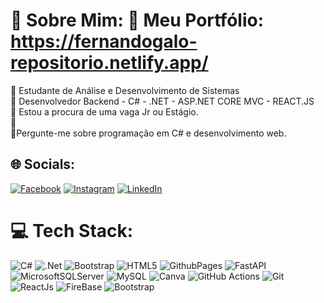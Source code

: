 # 💫 Sobre Mim: 💫 Meu Portfólio: https://fernandogalo-repositorio.netlify.app/
🔭 Estudante de Análise e Desenvolvimento de Sistemas<br>🔭 Desenvolvedor Backend - C# - .NET - ASP.NET CORE MVC - REACT.JS<br>👯 Estou a procura de uma vaga Jr ou Estágio.<br>🌱<br>💬Pergunte-me sobre programação em C# e desenvolvimento web.



## 🌐 Socials:
[![Facebook](https://img.shields.io/badge/Facebook-%231877F2.svg?logo=Facebook&logoColor=white)](https://www.facebook.com/fernandogaloalves/) [![Instagram](https://img.shields.io/badge/Instagram-%23E4405F.svg?logo=Instagram&logoColor=white)](https://www.instagram.com/_fernandogalo/) [![LinkedIn](https://img.shields.io/badge/LinkedIn-%230077B5.svg?logo=linkedin&logoColor=white)](https://www.linkedin.com/in/fernando-galo-alves/) 

# 💻 Tech Stack:
![C#](https://img.shields.io/badge/c%23-%23239120.svg?style=flat-square&logo=csharp&logoColor=white) ![.Net](https://img.shields.io/badge/.NET-5C2D91?style=flat-square&logo=.net&logoColor=white) ![Bootstrap](https://img.shields.io/badge/bootstrap-%238511FA.svg?style=flat-square&logo=bootstrap&logoColor=white) ![HTML5](https://img.shields.io/badge/html5-%23E34F26.svg?style=flat-square&logo=html5&logoColor=white) ![GithubPages](https://img.shields.io/badge/github%20pages-121013?style=flat-square&logo=github&logoColor=white) ![FastAPI](https://img.shields.io/badge/FastAPI-005571?style=flat-square&logo=fastapi) ![MicrosoftSQLServer](https://img.shields.io/badge/Microsoft%20SQL%20Server-CC2927?style=flat-square&logo=microsoft%20sql%20server&logoColor=white) ![MySQL](https://img.shields.io/badge/mysql-4479A1.svg?style=flat-square&logo=mysql&logoColor=white) ![Canva](https://img.shields.io/badge/Canva-%2300C4CC.svg?style=flat-square&logo=Canva&logoColor=white) ![GitHub Actions](https://img.shields.io/badge/github%20actions-%232671E5.svg?style=flat-square&logo=githubactions&logoColor=white) ![Git](https://img.shields.io/badge/git-%23F05033.svg?style=flat-square&logo=git&logoColor=white) ![ReactJs](https://img.shields.io/badge/-ReactJs-61DAFB?logo=react&logoColor=white&style=for-the-badge) ![FireBase](https://img.shields.io/badge/firebase-ffca28?style=for-the-badge&logo=firebase&logoColor=black) ![Bootstrap](https://img.shields.io/badge/-boostrap-0D1117?style=for-the-badge&logo=bootstrap&labelColor=0D1117)





